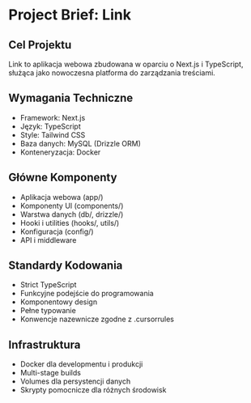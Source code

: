 # Project Brief: Link

## Cel Projektu
Link to aplikacja webowa zbudowana w oparciu o Next.js i TypeScript, służąca jako nowoczesna platforma do zarządzania treściami.

## Wymagania Techniczne
- Framework: Next.js
- Język: TypeScript
- Style: Tailwind CSS
- Baza danych: MySQL (Drizzle ORM)
- Konteneryzacja: Docker

## Główne Komponenty
- Aplikacja webowa (app/)
- Komponenty UI (components/)
- Warstwa danych (db/, drizzle/)
- Hooki i utilities (hooks/, utils/)
- Konfiguracja (config/)
- API i middleware

## Standardy Kodowania
- Strict TypeScript
- Funkcyjne podejście do programowania
- Komponentowy design
- Pełne typowanie
- Konwencje nazewnicze zgodne z .cursorrules

## Infrastruktura
- Docker dla developmentu i produkcji
- Multi-stage builds
- Volumes dla persystencji danych
- Skrypty pomocnicze dla różnych środowisk 